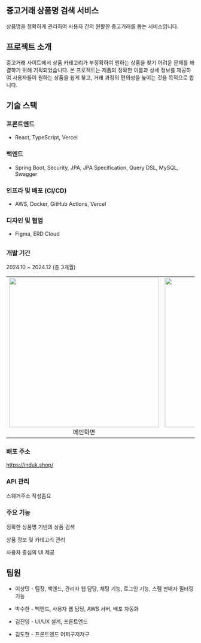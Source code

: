## 중고거래 상품명 검색 서비스

상품명을 정확하게 관리하여 사용자 간의 원활한 중고거래를 돕는 서비스입니다.

## 프로젝트 소개

중고거래 사이트에서 상품 카테고리가 부정확하여 원하는 상품을 찾기 어려운 문제를 해결하기 위해 기획되었습니다. 본 프로젝트는 제품의 정확한 이름과 상세 정보를 제공하여 사용자들이 원하는 상품을 쉽게 찾고, 거래 과정의 편의성을 높이는 것을 목적으로 합니다.

## 기술 스택

### 프론트엔드

* React, TypeScript, Vercel

### 백엔드

* Spring Boot, Security, JPA, JPA Specification, Query DSL, MySQL, Swagger

### 인프라 및 배포 (CI/CD)

* AWS, Docker, GitHub Actions, Vercel

### 디자인 및 협업

* Figma, ERD Cloud

##

### 개발 기간

2024.10 ~ 2024.12 (총 3개월)

|||
|:---:|:---:|
|<img width="400" height="400" src="https://github.com/user-attachments/assets/45a11b1c-69df-4473-8b84-62f6b730c314" /><br>메인화면|<img width="400" height="400" src="https://github.com/user-attachments/assets/45a11b1c-69df-4473-8b84-62f6b730c314" /><br>로그인화면|

### 배포 주소

https://induk.shop/

### API 관리

스웨거주소 작성좀요

### 주요 기능

정확한 상품명 기반의 상품 검색

상품 정보 및 카테고리 관리

사용자 중심의 UI 제공

## 팀원

* 이상민 - 팀장, 백엔드, 관리자 웹 담당, 채팅 기능, 로그인 기능, 스팸 판매자 필터링 기능

* 박수한 - 백엔드, 사용자 웹 담당, AWS 서버, 배포 자동화 

* 김진영 - UI/UX 설계, 프론트엔드

* 김도현 - 프론트엔드 어쩌구저저구

